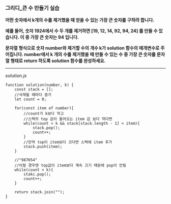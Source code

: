### 그리디\_큰 수 만들기 실습

**어떤 숫자에서 k개의 수를 제거했을 때 얻을 수 있는 가장 큰 숫자를 구하려 합니다.**

**예를 들어, 숫자 1924에서 수 두 개를 제거하면 [19, 12, 14, 92, 94, 24] 를 만들 수 있습니다. 이 중 가장 큰 숫자는 94 입니다.**

**문자열 형식으로 숫자 number와 제거할 수의 개수 k가 solution 함수의 매개변수로 주어집니다. number에서 k 개의 수를 제거했을 때 만들 수 있는 수 중 가장 큰 숫자를 문자열 형태로 return 하도록 solution 함수를 완성하세요.**

---

_solution.js_

```
function solution(number, k) {
    const stack = [];
    //삭제될 때마다 증가
    let count = 0;

    for(const item of number){
        //count가 k보다 작고
        //스택의 top 값이 들어오는 item 값 보다 작다면
        while(count < k && stack[stack.length - 1] < item){
            stack.pop();
            count++;
        }
        //만약 top이 item보다 크다면 스택에 item 추가
        stack.push(item);
    }

    //"987654"
    //이럴 경우엔 top값이 item보다 계속 크기 때문에 pop이 안됨
    while(count < k){
        stakc.pop();
        count++;
    }

    return stack.join("");
}
```
